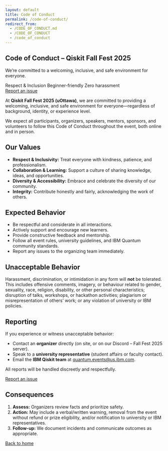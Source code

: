 ```yaml
---
layout: default
title: Code of Conduct
permalink: /code-of-conduct/
redirect_from:
  - /CODE_OF_CONDUCT.md
  - /CODE_OF_CONDUCT
  - /code_of_conduct
---
```



<section class="coc-hero">
  <h1>Code of Conduct – Qiskit Fall Fest 2025</h1>
  <p class="lead">We’re committed to a welcoming, inclusive, and safe environment for everyone.</p>
  <div class="badge-row">
    <span class="badge ok">Respect &amp; Inclusion</span>
    <span class="badge info">Beginner-friendly</span>
    <span class="badge warn">Zero harassment</span>
  </div>
  <a class="btn primary" href="{{ '/contact/' | relative_url }}">Report an issue</a>
</section>

<section class="card">
  <p>At <strong>Qiskit Fall Fest 2025 (uOttawa)</strong>, we are committed to providing a welcoming, inclusive, and safe environment for everyone—regardless of background, identity, or experience level.</p>
  <p>We expect all participants, organizers, speakers, mentors, sponsors, and volunteers to follow this Code of Conduct throughout the event, both online and in person.</p>
</section>

<section class="grid two">
  <div class="card">
    <h2 id="values">Our Values</h2>
    <ul>
      <li><strong>Respect &amp; Inclusivity:</strong> Treat everyone with kindness, patience, and professionalism.</li>
      <li><strong>Collaboration &amp; Learning:</strong> Support a culture of sharing knowledge, ideas, and opportunities.</li>
      <li><strong>Diversity &amp; Accessibility:</strong> Embrace and celebrate the diversity of our community.</li>
      <li><strong>Integrity:</strong> Contribute honestly and fairly, acknowledging the work of others.</li>
    </ul>
  </div>

  <div class="card">
    <h2 id="expected">Expected Behavior</h2>
    <ul>
      <li>Be respectful and considerate in all interactions.</li>
      <li>Actively support and encourage new learners.</li>
      <li>Provide constructive feedback and mentorship.</li>
      <li>Follow all event rules, university guidelines, and IBM Quantum community standards.</li>
      <li>Report any issues to the organizing team immediately.</li>
    </ul>
  </div>
</section>

<section class="card">
  <h2 id="unacceptable">Unacceptable Behavior</h2>
  <div class="callout danger">
    <p>Harassment, discrimination, or intimidation in any form will <strong>not</strong> be tolerated. This includes offensive comments, imagery, or behaviour related to gender, sexuality, race, religion, disability, or other personal characteristics; disruption of talks, workshops, or hackathon activities; plagiarism or misrepresentation of others’ work; or any violation of university or IBM policies.</p>
  </div>
</section>

<section class="card" id="reporting">
  <h2>Reporting</h2>
  <div class="report-box">
    <p>If you experience or witness unacceptable behavior:</p>
    <ul>
      <li>Contact an <strong>organizer</strong> directly (on site, or on our Discord – Fall Fest 2025 server).</li>
      <li>Speak to a <strong>university representative</strong> (student affairs or faculty contact).</li>
      <li>Email the <strong>IBM Qiskit team</strong> at <a href="mailto:quantum.events@us.ibm.com">quantum.events@us.ibm.com</a>.</li>
    </ul>
    <p>All reports will be handled discreetly and respectfully.</p>
    <a class="btn primary" href="{{ '/contact/' | relative_url }}">Report an issue</a>
  </div>
</section>

<section class="card">
  <h2 id="consequences">Consequences</h2>
  <ol class="timeline">
    <li><strong>Assess:</strong> Organizers review facts and prioritize safety.</li>
    <li><strong>Action:</strong> May include a verbal/written warning, removal from the event without refund or prize eligibility, and/or notification to university or IBM representatives.</li>
    <li><strong>Follow-up:</strong> We document incidents and communicate outcomes as appropriate.</li>
  </ol>
</section>

<p class="center"><a class="btn" href="{{ '/' | relative_url }}">Back to home</a></p>

